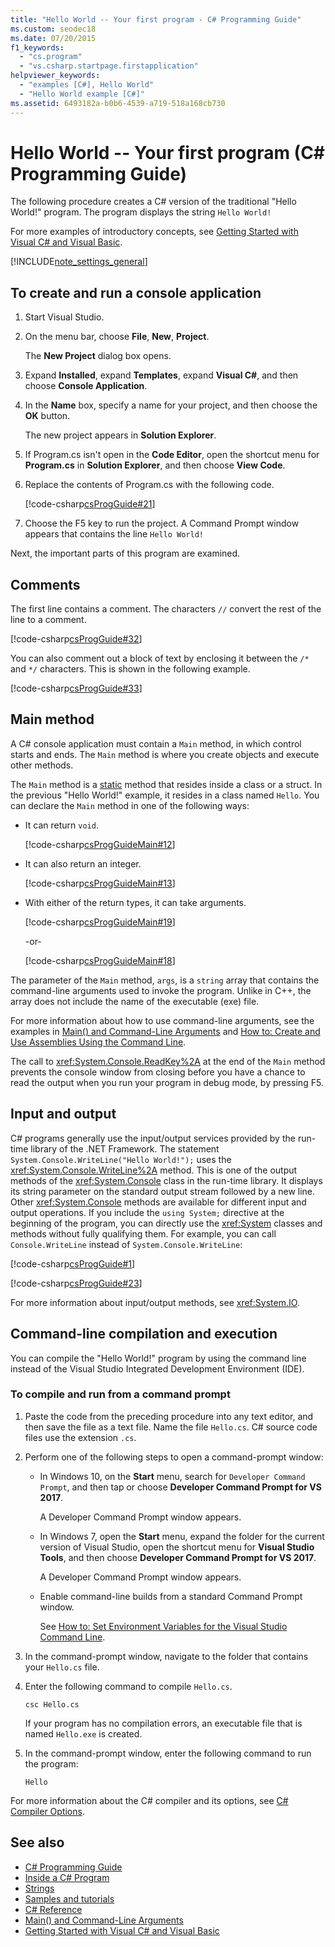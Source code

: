 ```yaml
---
title: "Hello World -- Your first program - C# Programming Guide"
ms.custom: seodec18
ms.date: 07/20/2015
f1_keywords: 
  - "cs.program"
  - "vs.csharp.startpage.firstapplication"
helpviewer_keywords: 
  - "examples [C#], Hello World"
  - "Hello World example [C#]"
ms.assetid: 6493182a-b0b6-4539-a719-518a168cb730
---
```

# Hello World -- Your first program (C# Programming Guide)

The following procedure creates a C# version of the traditional "Hello World!" program. The program displays the string `Hello World!`

For more examples of introductory concepts, see [Getting Started with Visual C# and Visual Basic](/visualstudio/ide/getting-started-with-visual-csharp-and-visual-basic).

[!INCLUDE[note_settings_general](~/includes/note-settings-general-md.md)]

## To create and run a console application

1. Start Visual Studio.

2. On the menu bar, choose **File**, **New**, **Project**.

     The **New Project** dialog box opens.

3. Expand **Installed**, expand **Templates**, expand **Visual C#**, and then choose **Console Application**.

4. In the **Name** box, specify a name for your project, and then choose the **OK** button.

     The new project appears in **Solution Explorer**.

5. If Program.cs isn't open in the **Code Editor**, open the shortcut menu for **Program.cs** in **Solution Explorer**, and then choose **View Code**.

6. Replace the contents of Program.cs with the following code.

     [!code-csharp[csProgGuide#21](~/samples/snippets/csharp/VS_Snippets_VBCSharp/csProgGuide/CS/progGuide.cs#21)]

7. Choose the F5 key to run the project. A Command Prompt window appears that contains the line `Hello World!`

Next, the important parts of this program are examined.

## Comments

The first line contains a comment. The characters `//` convert the rest of the line to a comment.

 [!code-csharp[csProgGuide#32](~/samples/snippets/csharp/VS_Snippets_VBCSharp/csProgGuide/CS/progGuide.cs#32)]

You can also comment out a block of text by enclosing it between the `/*` and `*/` characters. This is shown in the following example.

 [!code-csharp[csProgGuide#33](~/samples/snippets/csharp/VS_Snippets_VBCSharp/csProgGuide/CS/progGuide.cs#33)]

## Main method

A C# console application must contain a `Main` method, in which control starts and ends. The `Main` method is where you create objects and execute other methods.

The `Main` method is a [static](../../../csharp/language-reference/keywords/static.md) method that resides inside a class or a struct. In the previous "Hello World!" example, it resides in a class named `Hello`. You can declare the `Main` method in one of the following ways:

- It can return `void`.

     [!code-csharp[csProgGuideMain#12](~/samples/snippets/csharp/VS_Snippets_VBCSharp/csProgGuideMain/CS/Class3.cs#12)]

- It can also return an integer.

     [!code-csharp[csProgGuideMain#13](~/samples/snippets/csharp/VS_Snippets_VBCSharp/csProgGuideMain/CS/Class3.cs#13)]

- With either of the return types, it can take arguments.

     [!code-csharp[csProgGuideMain#19](~/samples/snippets/csharp/VS_Snippets_VBCSharp/csProgGuideMain/CS/Class3.cs#19)]

     -or-

     [!code-csharp[csProgGuideMain#18](~/samples/snippets/csharp/VS_Snippets_VBCSharp/csProgGuideMain/CS/Class3.cs#18)]

The parameter of the `Main` method, `args`, is a `string` array that contains the command-line arguments used to invoke the program. Unlike in C++, the array does not include the name of the executable (exe) file.

For more information about how to use command-line arguments, see the examples in [Main() and Command-Line Arguments](../../../csharp/programming-guide/main-and-command-args/index.md) and [How to: Create and Use Assemblies Using the Command Line](../../../csharp/programming-guide/concepts/assemblies-gac/how-to-create-and-use-assemblies-using-the-command-line.md).

The call to <xref:System.Console.ReadKey%2A> at the end of the `Main` method prevents the console window from closing before you have a chance to read the output when you run your program in debug mode, by pressing F5.

## Input and output

C# programs generally use the input/output services provided by the run-time library of the .NET Framework. The statement `System.Console.WriteLine("Hello World!");` uses the <xref:System.Console.WriteLine%2A> method. This is one of the output methods of the <xref:System.Console> class in the run-time library. It displays its string parameter on the standard output stream followed by a new line. Other <xref:System.Console> methods are available for different input and output operations. If you include the `using System;` directive at the beginning of the program, you can directly use the <xref:System> classes and methods without fully qualifying them. For example, you can call `Console.WriteLine` instead of `System.Console.WriteLine`:

 [!code-csharp[csProgGuide#1](~/samples/snippets/csharp/VS_Snippets_VBCSharp/csProgGuide/CS/using.cs#1)]

 [!code-csharp[csProgGuide#23](~/samples/snippets/csharp/VS_Snippets_VBCSharp/csProgGuide/CS/progGuide.cs#23)]

For more information about input/output methods, see <xref:System.IO>.

## Command-line compilation and execution

You can compile the "Hello World!" program by using the command line instead of the Visual Studio Integrated Development Environment (IDE).

### To compile and run from a command prompt

1. Paste the code from the preceding procedure into any text editor, and then save the file as a text file. Name the file `Hello.cs`. C# source code files use the extension `.cs`.

2. Perform one of the following steps to open a command-prompt window:

    - In Windows 10, on the **Start** menu, search for `Developer Command Prompt`, and then tap or choose **Developer Command Prompt for VS 2017**.

         A Developer Command Prompt window appears.

    - In Windows 7, open the **Start** menu, expand the folder for the current version of Visual Studio, open the shortcut menu for **Visual Studio Tools**, and then choose **Developer Command Prompt for VS 2017**.

         A Developer Command Prompt window appears.

    - Enable command-line builds from a standard Command Prompt window.

         See [How to: Set Environment Variables for the Visual Studio Command Line](../../../csharp/language-reference/compiler-options/how-to-set-environment-variables-for-the-visual-studio-command-line.md).

3. In the command-prompt window, navigate to the folder that contains your `Hello.cs` file.

4. Enter the following command to compile `Hello.cs`.

     `csc Hello.cs`

     If your program has no compilation errors, an executable file that is named `Hello.exe` is created.

5. In the command-prompt window, enter the following command to run the program:

     `Hello`

 For more information about the C# compiler and its options, see [C# Compiler Options](../../../csharp/language-reference/compiler-options/index.md).

## See also

- [C# Programming Guide](../../../csharp/programming-guide/index.md)
- [Inside a C# Program](../../../csharp/programming-guide/inside-a-program/index.md)
- [Strings](../../../csharp/programming-guide/strings/index.md)
- [Samples and tutorials](../../../samples-and-tutorials/index.md)
- [C# Reference](../../../csharp/language-reference/index.md)
- [Main() and Command-Line Arguments](../../../csharp/programming-guide/main-and-command-args/index.md)
- [Getting Started with Visual C# and Visual Basic](/visualstudio/ide/getting-started-with-visual-csharp-and-visual-basic)
